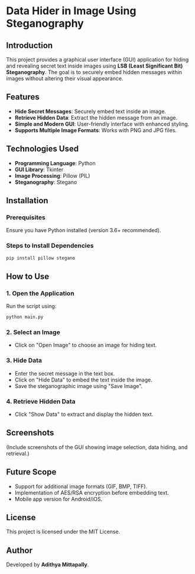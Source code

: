 # Data Hider in Image Using Steganography

## Introduction
This project provides a graphical user interface (GUI) application for hiding and revealing secret text inside images using **LSB (Least Significant Bit) Steganography**. The goal is to securely embed hidden messages within images without altering their visual appearance.

## Features
- **Hide Secret Messages**: Securely embed text inside an image.
- **Retrieve Hidden Data**: Extract the hidden message from an image.
- **Simple and Modern GUI**: User-friendly interface with enhanced styling.
- **Supports Multiple Image Formats**: Works with PNG and JPG files.

## Technologies Used
- **Programming Language**: Python
- **GUI Library**: Tkinter
- **Image Processing**: Pillow (PIL)
- **Steganography**: Stegano

## Installation
### Prerequisites
Ensure you have Python installed (version 3.6+ recommended).

### Steps to Install Dependencies
```sh
pip install pillow stegano
```

## How to Use
### 1. Open the Application
Run the script using:
```sh
python main.py
```

### 2. Select an Image
- Click on "Open Image" to choose an image for hiding text.

### 3. Hide Data
- Enter the secret message in the text box.
- Click on "Hide Data" to embed the text inside the image.
- Save the steganographic image using "Save Image".

### 4. Retrieve Hidden Data
- Click "Show Data" to extract and display the hidden text.

## Screenshots
(Include screenshots of the GUI showing image selection, data hiding, and retrieval.)

## Future Scope
- Support for additional image formats (GIF, BMP, TIFF).
- Implementation of AES/RSA encryption before embedding text.
- Mobile app version for Android/iOS.

## License
This project is licensed under the MIT License.


## Author
Developed by **Adithya Mittapally**.

